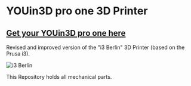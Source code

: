 # YOUin3D pro one 3D Printer

## [Get your YOUin3D pro one here](http://3d-druck-shop.youin3d.com/produkt-kategorie/3d-drucker/ "Get your YOUin3D pro one here")

Revised and improved version of the "i3 Berlin" 3D Printer (based on the Prusa i3).

![i3 Berlin](https://raw.githubusercontent.com/wiki/i3berlin/printer/media/i3berlin/Front_Left_perspective.jpg)

This Repository holds all mechanical parts.
